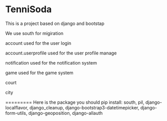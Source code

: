 TenniSoda
=========

This is a project based on django and bootstap

We use south for migiration

account used for the user login

account.userprofile used for the user profile manage

notification used for the notification system

game used for the game system

court

city

=========
Here is the package you should pip install:
south, pil, django-localflavor, django_cleanup, django-bootstrap3-datetimepicker, django-form-utils, django-geoposition, django-allauth

